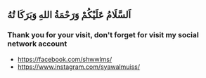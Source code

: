 ## اَلسَّلَامُ عَلَيْكُمْ وَرَحْمَةُ اللهِ وَبَرَكَا تُهُ 
### Thank you for your visit, don't forget for visit my social network account

- https://facebook.com/shwwlms/
- https://www.instagram.com/syawalmuiss/
<!--
**syawalmuis/syawalmuis** is a ✨ _special_ ✨ repository because its `README.md` (this file) appears on your GitHub profile.

Here are some ideas to get you started:

- 🔭 I’m currently working on ...
- 🌱 I’m currently learning ...
- 👯 I’m looking to collaborate on ...
- 🤔 I’m looking for help with ...
- 💬 Ask me about ...
- 📫 How to reach me: ...
- 😄 Pronouns: ...
- ⚡ Fun fact: ...
-->
